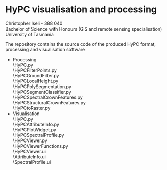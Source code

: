 # HyPC visualisation and processing

Christopher Iseli - 388 040  
Bachelor of Science with Honours (GIS and remote sensing specialisation)  
University of Tasmania

The repository contains the source code of the produced HyPC format, processing and visualisation software

- Processing  
  \HyPC.py   
  \HyPCFilterPoints.py  
  \HyPCGroundFilter.py  
  \HyPCLocalHeight.py  
  \HyPCPolySegmentation.py  
  \HyPCSegmentClassifier.py  
  \HyPCSpectralCrownFeatures.py  
  \HyPCStructuralCrownFeatures.py  
  \HyPCtoRaster.py  
- Visualisation  
  \HyPC.py  
  \HyPCAttributeInfo.py  
  \HyPCPlotWidget.py  
  \HyPCSpectralProfile.py  
  \HyPCViewer.py  
  \HyPCViewerFunctions.py  
  \HyPCViewer.ui  
  \AttributeInfo.ui  
  \SpectralProfile.ui  
